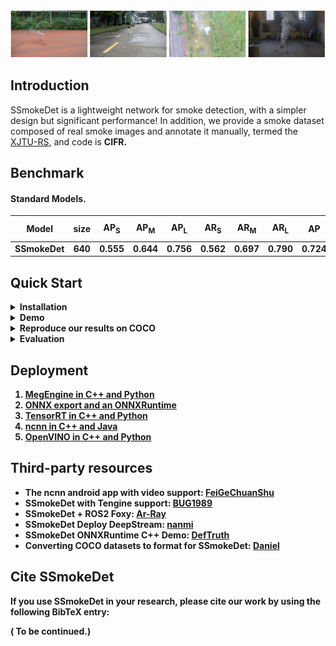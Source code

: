 <img src="results.png" >

## Introduction

SSmokeDet is a lightweight network for smoke detection, with a simpler design but significant performance! In addition, we provide a smoke dataset composed of real smoke images and annotate it manually, termed the [XJTU-RS](https://pan.baidu.com/s/1XroD3qLwRH5tipsyDDzhSg), and code is <b>CIFR<b>. 



## Benchmark

#### Standard Models. 
| Model | size | AP<sub>S | AP<sub>M | AP<sub>L | AR<sub>S | AR<sub>M | AR<sub>L | AP|AR|Params<br>(M)|weights|
| ------ |:---: | :---:   | :---:    |:---:     |:---:  | :---: | :----: | :----: | :----: | :----: | :----: |
|SSmokeDet   |640  |0.555 |0.644 |0.756 |0.562|0.697|0.790|0.724 |0.715 |11.20| [down](https://pan.baidu.com/s/1RqEBkgskFKZwZAqrYwVwtw) |

## Quick Start

<details>
<summary>Installation</summary>

Step1. Install SSmokeDet.
```shell
git clone git@github.com:jingjing-maker/SSmokeDet.git
cd SSmokeDet
pip3 install -U pip && pip3 install -r requirements.txt
pip3 install -v -e . 
```

Step2. Install [pycocotools](https://github.com/cocodataset/cocoapi).

```shell
pip3 install cython; pip3 install 'git+https://github.com/cocodataset/cocoapi.git#subdirectory=PythonAPI'
```

</details>

<details>
<summary>Demo</summary>
Step1. Download a pretrained model from the benchmark table.

Step2. Use either -n or -f to specify your detector's config. For example:

```shell
python tools/demo.py image -n SSmokeDet -c /path/to/your/ssmokedet.pth --path ./test_img/ --conf 0.25 --nms 0.45 --tsize 640 --save_result --device [cpu/gpu]
```
or
```shell
python tools/demo.py image -f exps/default/ssmokedet.py.py -c /path/to/your/ssmokedet.pth --path ./test_img/ --conf 0.25 --nms 0.45 --tsize 640 --save_result --device [cpu/gpu]
```
eg:

python tools/demo.py image -f exps/default/ssmokedet.py -c weight/final.pth --path ./test_img/ --conf 0.25 --nms 0.45 --tsize 640 --save_result --device [gpu]


Demo for video: 
```shell
python tools/demo.py video -n SSmokeDet -c /path/to/your/ssmokedet.pth --path /path/to/your/video --conf 0.25 --nms 0.45 --tsize 640 --save_result --device [cpu/gpu]
```

</details>

<details>
<summary>Reproduce our results on COCO</summary>

Step1. Prepare COCO dataset
```shell
cd <SSmokeDet_HOME>
ln -s /path/to/your/COCO ./datasets/COCO
```

Step2. Reproduce our results on COCO by specifying -n:

```shell
python tools/train.py -n SSmokeDet -d 1 -b 64 --fp16 -o [--cache]  
```


* -d: number of gpu devices
* -b: total batch size, the recommended number for -b is num-gpu * 8
* --fp16: mixed precision training
* --cache: caching imgs into RAM to accelarate training, which need large system RAM. 

When using -f, the above commands are equivalent to:
```shell
python tools/train.py -f exps/default/ssmokedet.py -d 8 -b 64 --fp16 -o [--cache]
```

**Multi Machine Training**

We also support multi-nodes training. Just add the following args:
* --num\_machines: num of your total training nodes
* --machine\_rank: specify the rank of each node

Suppose you want to train SSmokeDet on 2 machines, and your master machines's IP is 123.123.123.123, use port 12312 and TCP.  
On master machine, run
```shell
python tools/train.py -n SSmokeDet -b 128 --dist-url tcp://123.123.123.123:12312 --num-machines 2 --machine-rank 0
```
On the second machine, run
```shell
python tools/train.py -n SSmokeDet -b 128 --dist-url tcp://123.123.123.123:12312 --num-machines 2 --machine-rank 1
```

</details>


<details>
<summary>Evaluation</summary>

We support batch testing for fast evaluation:

```shell
python tools/eval.py -n SSmokeDet -c /path/to/your/ssmokedet.pth -b 64 -d 1 --conf 0.001 [--fp16] [--fuse]                         
```

* --fuse: fuse conv and bn
* -d: number of GPUs used for evaluation. DEFAULT: All GPUs available will be used.
* -b: total batch size across on all GPUs

To reproduce speed test, we use the following command:
```shell
python tools/eval.py -n SSmokeDet -c /path/to/your/ssmokedet.pth -b 1 -d 1 --conf 0.001 --fp16 --fuse
```

</details>



## Deployment


1.  [MegEngine in C++ and Python](./demo/MegEngine)
2.  [ONNX export and an ONNXRuntime](./demo/ONNXRuntime)
3.  [TensorRT in C++ and Python](./demo/TensorRT)
4.  [ncnn in C++ and Java](./demo/ncnn)
5.  [OpenVINO in C++ and Python](./demo/OpenVINO)


## Third-party resources
* The ncnn android app with video support: [FeiGeChuanShu](https://github.com/FeiGeChuanShu)
* SSmokeDet with Tengine support: [BUG1989](https://github.com/BUG1989)
* SSmokeDet + ROS2 Foxy: [Ar-Ray](https://github.com/Ar-Ray-code)
* SSmokeDet Deploy DeepStream: [nanmi](https://github.com/nanmi)
* SSmokeDet ONNXRuntime C++ Demo: [DefTruth](https://github.com/DefTruth)
* Converting COCO datasets to format for SSmokeDet: [Daniel](https://github.com/znsoftm)

## Cite SSmokeDet
If you use SSmokeDet in your research, please cite our work by using the following BibTeX entry:
    
  ( To be continued.)
